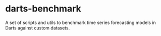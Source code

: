 # darts-benchmark
A set of scripts and utils to benchmark time series forecasting models in Darts against custom datasets.
